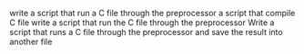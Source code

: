 write a script that run a C file through the preprocessor
a script that compile C file
write a script that run the C file through the preprocessor
Write a script that runs a C file through the preprocessor and save the result into another file
